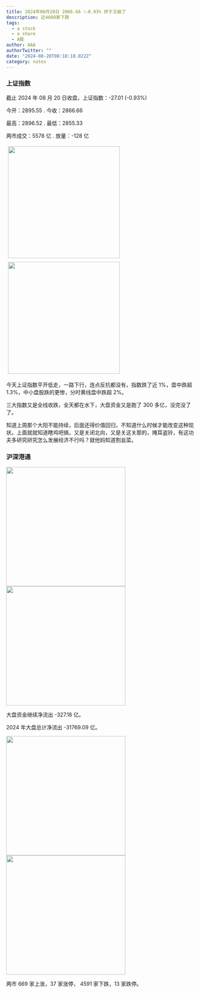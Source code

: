 ```yaml
---
title: 2024年08月20日 2866.66 📉0.93% 终于又崩了
description: 近4600家下跌
tags:
  - a stock
  - a share
  - A股
author: AAA
authorTwitter: ""
date: "2024-08-20T08:18:18.022Z"
category: notes
---
```


### 上证指数

截止 2024 年 08 月 20 日收盘，上证指数：<span class="font-semibold text-g-5">-27.01 (-0.93%)</span>

今开：<span class="font-semibold text-r-5">2895.55 </span> . 今收：<span class="font-semibold text-g-5">2866.66 </span>

最高：<span class="font-semibold text-r-5">2896.52 </span> . 最低：<span class="font-semibold text-g-5">2855.33 </span>

两市成交：<span class="font-semibold">5578 亿</span> . 放量：<span class="font-semibold text-g-5">-128 亿</span>

<img src="/images/uploads/2024-08/20240820-zs-sh.png" style="width: 300px;display:inline-block;margin: 5px">
<img src="/images/uploads/2024-08/20240820-zs-sh-rk.png" style="width: 300px;display:inline-block;margin: 5px">

今天上证指数平开低走，一路下行，连点反抗都没有，指数跌了近 1%，盘中跌超 1.3%，中小盘股跌的更惨，分时黄线盘中跌超 2%。

三大指数又是全线收跌，全天都在水下，大盘资金又是跑了 300 多亿，没完没了了。

知道上周那个大阳不能持续，后面还得价值回归，不知道什么时候才能改变这种现状。上面就就知道瞎鸡吧搞，又是关闭北向，又是关这关那的，掩耳盗铃，有这功夫多研究研究怎么发展经济不行吗？就他妈知道割韭菜。

### 沪深港通

<img src="/images/uploads/2024-08/20240820-zs-global.png" width="320">

<img src="/images/uploads/2024-08/20240820-zs-bs.png" width="320">

大盘资金继续净流出 <span class="font-semibold text-g-6">-327.18 亿</span>。

2024 年大盘总计净流出 <span class="font-semibold text-g-8">-31769.09 </span>亿。

<img src="/images/uploads/2024-08/20240820-zs-as.png" width="320">
<img src="/images/uploads/2024-08/20240820-zs-zdtj.png" width="320">

两市 <span class="text-r-5">669</span> 家上涨，37 家涨停， <span class="font-semibold text-g-6">4591</span> 家下跌，13 家跌停。
